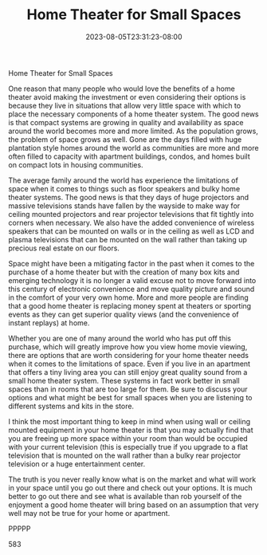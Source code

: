﻿---
title: "Home Theater for Small Spaces"
date: 2023-08-05T23:31:23-08:00
description: "Home Theater Systems TXT Tips for Web Success"
featured_image: "/images/Home Theater Systems TXT.jpg"
tags: ["Home Theater Systems TXT"]
---

Home Theater for Small Spaces

One reason that many people who would love the benefits of a home theater avoid making the investment or even considering their options is because they live in situations that allow very little space with which to place the necessary components of a home theater system. The good news is that compact systems are growing in quality and availability as space around the world becomes more and more limited. As the population grows, the problem of space grows as well. Gone are the days filled with huge plantation style homes around the world as communities are more and more often filled to capacity with apartment buildings, condos, and homes built on compact lots in housing communities. 

The average family around the world has experience the limitations of space when it comes to things such as floor speakers and bulky home theater systems. The good news is that they days of huge projectors and massive televisions stands have fallen by the wayside to make way for ceiling mounted projectors and rear projector televisions that fit tightly into corners when necessary. We also have the added convenience of wireless speakers that can be mounted on walls or in the ceiling as well as LCD and plasma televisions that can be mounted on the wall rather than taking up precious real estate on our floors. 

Space might have been a mitigating factor in the past when it comes to the purchase of a home theater but with the creation of many box kits and emerging technology it is no longer a valid excuse not to move forward into this century of electronic convenience and move quality picture and sound in the comfort of your very own home. More and more people are finding that a good home theater is replacing money spent at theaters or sporting events as they can get superior quality views (and the convenience of instant replays) at home.

Whether you are one of many around the world who has put off this purchase, which will greatly improve how you view home movie viewing, there are options that are worth considering for your home theater needs when it comes to the limitations of space. Even if you live in an apartment that offers a tiny living area you can still enjoy great quality sound from a small home theater system. These systems in fact work better in small spaces than in rooms that are too large for them. Be sure to discuss your options and what might be best for small spaces when you are listening to different systems and kits in the store. 

I think the most important thing to keep in mind when using wall or ceiling mounted equipment in your home theater is that you may actually find that you are freeing up more space within your room than would be occupied with your current television (this is especially true if you upgrade to a flat television that is mounted on the wall rather than a bulky rear projector television or a huge entertainment center.

The truth is you never really know what is on the market and what will work in your space until you go out there and check out your options. It is much better to go out there and see what is available than rob yourself of the enjoyment a good home theater will bring based on an assumption that very well may not be true for your home or apartment.

PPPPP

583

